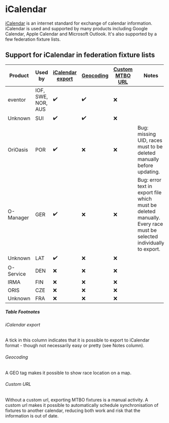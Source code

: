 # iCalendar

[iCalendar](https://icalendar.org/) is an internet standard for exchange of calendar information. iCalendar is used and supported by many products
including Google Calendar, Apple Calendar and Microsoft Outlook. It's also supported by a few federation fixture lists.

## Support for iCalendar in federation fixture lists


Product | Used by | [iCalendar export](#icalendar-export) | [Geocoding](#geocoding) | [Custom MTBO URL](#custom-url) | Notes
------- | ------- | ----------- | --------- | ---------------------- | -----
eventor | IOF, SWE, NOR, AUS |  :heavy_check_mark: |  :heavy_check_mark: |:x: |
Unknown | SUI |  :heavy_check_mark: | :heavy_check_mark: | :x: |
OriOasis | POR | :heavy_check_mark: | :x: | :x: | Bug: missing UID, races must to be deleted manually before updating.
O-Manager | GER | :heavy_check_mark: | :x: | :x: | Bug: error text in export file which must be deleted manually. Every race must be selected individually to export.
Unknown | LAT |  :heavy_check_mark: | :x: | :x: |
O-Service | DEN | :x: | :x: | :x: |
IRMA | FIN | :x: | :x: | :x: |
ORIS | CZE | :x: | :x: | :x: |
Unknown | FRA | :x: | :x: | :x: |

##### Table Footnotes
###### iCalendar export
A tick in this column indicates that it is possible to export to iCalendar format - though not necessarily easy or pretty (see Notes column).

###### Geocoding 
A GEO tag makes it possible to show race location on a map.

###### Custom URL
Without a custom url, exporting MTBO fixtures is a manual activity. A custom url makes it possible to automatically schedule synchronisation of fixtures to another calendar, reducing both work and risk that the information is out of date.

